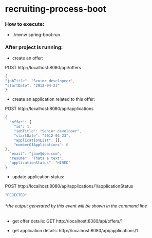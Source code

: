# recruiting-process-boot

### How to execute:
- ./mvnw spring-boot:run

### After project is running:
- create an offer:

POST http://localhost:8080/api/offers
```javascript
{
"jobTitle": "Senior developeer",
"startDate": "2012-04-23"
}
```

- create an application related to this offer:

POST http://localhost:8080/api/applications
```javascript
{
  "offer": {
    "id": 1,
    "jobTitle": "Senior developer",
    "startDate": "2012-04-23",
    "applicationList": [],
    "numberOfApplications": 0
},
  "email": "jane@doe.com",
  "resume": "Thats a text",
  "applicationStatus": "HIRED"
}
```

- update application status:

POST http://localhost:8080/api/applications/1/applicationStatus
```javascript
"REJECTED"
```
###### *the output generated by this event will be shown in the command line

- get offer details:
GET http://localhost:8080/api/offers/1

- get application details:
http://localhost:8080/api/applications/1
